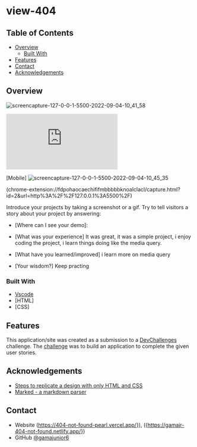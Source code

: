 # view-404
<!-- Please update value in the {}  -->


<!-- TABLE OF CONTENTS -->

## Table of Contents

- [Overview](#overview)
  - [Built With](#built-with)
- [Features](#features)
- [Contact](#contact)
- [Acknowledgements](#acknowledgements)

<!-- OVERVIEW -->

## Overview
![screencapture-127-0-0-1-5500-2022-09-04-10_41_58](https://user-images.githubusercontent.com/89595458/188308216-16b786ef-4e29-4565-9a43-c095c172ebc9.png)

![screenshot](https://chrome-extension://fdpohaocaechififmbbbbbknoalclacl/capture.html?id=1&url=http%3A%2F%2F127.0.0.1%3A5500%2F)

[Mobile]
![screencapture-127-0-0-1-5500-2022-09-04-10_45_35](https://user-images.githubusercontent.com/89595458/188308316-ff985919-03a1-475d-9ed7-cd2392126c7b.png)

(chrome-extension://fdpohaocaechififmbbbbbknoalclacl/capture.html?id=2&url=http%3A%2F%2F127.0.0.1%3A5500%2F)

Introduce your projects by taking a screenshot or a gif. Try to tell visitors a story about your project by answering:

- [Where can I see your demo]:

- [What was your experience]
It was great, it was a simple project, i enjoy coding the project, i learn things doing like the media query.

- [What have you learned/improved]
i learn more on media query

- [Your wisdom?]
Keep practing 

### Built With

<!-- This section should list any major frameworks that you built your project using. Here are a few examples.-->

- [Vscode](https://code.visualstudio.com/download)
- [HTML]
- [CSS]

## Features

<!-- List the features of your application or follow the template. Don't share the figma file here :) -->

This application/site was created as a submission to a [DevChallenges](https://devchallenges.io/challenges) challenge. The [challenge](https://devchallenges.io/challenges/wBunSb7FPrIepJZAg0sY) was to build an application to complete the given user stories.


## Acknowledgements

<!-- This section should list any articles or add-ons/plugins that helps you to complete the project. This is optional but it will help you in the future. For exmpale -->

- [Steps to replicate a design with only HTML and CSS](https://devchallenges-blogs.web.app/how-to-replicate-design/)
- [Marked - a markdown parser](https://github.com/chjj/marked)

## Contact

- Website (https://404-not-found-pearl.vercel.app/}), ({https://gamajr-404-not-found.netlify.app/})
- GitHub [@gamajunior6](https://{https://github.com/FacuCarbon})
